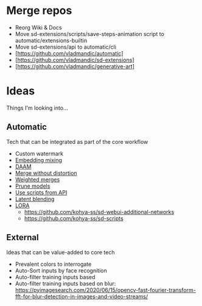 # Merge repos

- Reorg Wiki & Docs
- Move sd-extensions/scripts/save-steps-animation script to automatic/extensions-builtin
- Move sd-extensions/api to automatic/cli
- [https://github.com/vladmandic/automatic]
- [https://github.com/vladmandic/sd-extensions]
- [https://github.com/vladmandic/generative-art]

# Ideas

Things I'm looking into...

## Automatic

Tech that can be integrated as part of the core workflow

- Custom watermark
- [Embedding mixing](https://github.com/tkalayci71/embedding-inspector)
- [DAAM](https://github.com/kousw/stable-diffusion-webui-daam)
- [Merge without distortion](https://github.com/ogkalu2/Merge-Stable-Diffusion-models-without-distortion)
- [Weighted merges](https://github.com/bbc-mc/sdweb-merge-block-weighted-gui/tree/master)
- [Prune models](https://github.com/Akegarasu/sd-webui-model-converter)
- [Use scripts from API](https://github.com/AUTOMATIC1111/stable-diffusion-webui/pull/6469)
- [Latent blending](https://github.com/lunarring/latentblending/)
- [LORA](https://github.com/cloneofsimo/lora)
  - <https://github.com/kohya-ss/sd-webui-additional-networks>
  - <https://github.com/kohya-ss/sd-scripts>

## External

Ideas that can be value-added to core tech

- Prevalent colors to interrogate
- Auto-Sort inputs by face recognition
- Auto-filter training inputs based 
- Auto-filter training inputs based on blur: <https://pyimagesearch.com/2020/06/15/opencv-fast-fourier-transform-fft-for-blur-detection-in-images-and-video-streams/>
